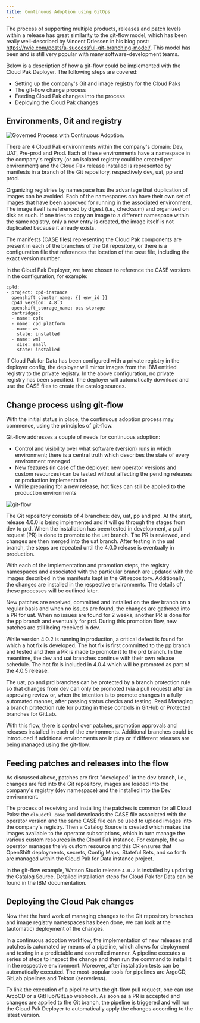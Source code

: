 ```yaml
---
title: Continuous Adoption using GitOps
---
```


The process of supporting multiple products, releases and patch levels within a release has great similarity to the git-flow model, which has been really well-described by Vincent Driessen in his blog post: https://nvie.com/posts/a-successful-git-branching-model/. This model has been and is still very popular with many software-development teams.

Below is a description of how a git-flow could be implemented with the Cloud Pak Deployer. The following steps are covered:

* Setting up the company's Git and image registry for the Cloud Paks
* The git-flow change process
* Feeding Cloud Pak changes into the process
* Deploying the Cloud Pak changes

## Environments, Git and registry

![Governed Process with Continuous Adoption](images/governed-process-ca.png "Governed Process Continuous Adoption").

There are 4 Cloud Pak environments within the company's domain: Dev, UAT, Pre-prod and Prod. Each of these environments have a namespace in the company's registry (or an isolated registry could be created per environment) and the Cloud Pak release installed is represented by manifests in a branch of the Git repository, respectively dev, uat, pp and prod.

Organizing registries by namespace has the advantage that duplication of images can be avoided. Each of the namespaces can have their own set of images that have been approved for running in the associated environment. The image itself is referenced by digest (i.e., checksum) and organized on disk as such. If one tries to copy an image to a different namespace within the same registry, only a new entry is created, the image itself is not duplicated because it already exists.

The manifests (CASE files) representing the Cloud Pak components are present in each of the branches of the Git repository, or there is a configuration file that references the location of the case file, including the exact version number.

In the Cloud Pak Deployer, we have chosen to reference the CASE versions in the configuration, for example:

```
cp4d:
- project: cpd-instance
  openshift_cluster_name: {{ env_id }}
  cp4d_version: 4.8.3
  openshift_storage_name: ocs-storage
  cartridges:
  - name: cpfs
  - name: cpd_platform
  - name: ws
    state: installed
  - name: wml
    size: small
    state: installed
```

If Cloud Pak for Data has been configured with a private registry in the deployer config, the deployer will mirror images from the IBM entitled registry to the private registry. In the above configuration, no private registry has been specified. The deployer will automatically download and use the CASE files to create the catalog sources.

## Change process using git-flow
With the initial status in place, the continuous adoption process may commence, using the principles of git-flow.

Git-flow addresses a couple of needs for continuous adoption:

* Control and visibility over what software (version) runs in which environment; there is a central truth which describes the state of every environment managed
* New features (in case of the deployer: new operator versions and custom resources) can be tested without affecting the pending releases or production implementation
* While preparing for a new release, hot fixes can still be applied to the production environments

![git-flow](images/git-flow.png)

The Git repository consists of 4 branches: dev, uat, pp and prd. At the start, release 4.0.0 is being implemented and it will go through the stages from dev to prd. When the installation has been tested in development, a pull request (PR) is done to promote to the uat branch. The PR is reviewed, and changes are then merged into the uat branch. After testing in the uat branch, the steps are repeated until the 4.0.0 release is eventually in production.

With each of the implementation and promotion steps, the registry namespaces and associated with the particular branch are updated with the images described in the manifests kept in the Git repository. Additionally, the changes are installed in the respective environments. The details of these processes will be outlined later.

New patches are received, committed and installed on the dev branch on a regular basis and when no issues are found, the changes are gathered into a PR for uat. When no issues are found for 2 weeks, another PR is done for the pp branch and eventually for prd. During this promotion flow, new patches are still being received in dev.

While version 4.0.2 is running in production, a critical defect is found for which a hot fix is developed. The hot fix is first committed to the pp branch and tested and then a PR is made to promote it to the prd branch. In the meantime, the dev and uat branches continue with their own release schedule. The hot fix is included in 4.0.4 which will be promoted as part of the 4.0.5 release.

The uat, pp and prd branches can be protected by a branch protection rule so that changes from dev can only be promoted (via a pull request) after an approving review or, when the intention is to promote changes in a fully automated manner, after passing status checks and testing. Read Managing a branch protection rule for putting in these controls in GitHub or Protected branches for GitLab.

With this flow, there is control over patches, promotion approvals and releases installed in each of the environments. Additional branches could be introduced if additional environments are in play or if different releases are being managed using the git-flow.

## Feeding patches and releases into the flow
As discussed above, patches are first "developed" in the dev branch, i.e., changes are fed into the Git repository, images are loaded into the company's registry (dev namespace) and the installed into the Dev environment.

The process of receiving and installing the patches is common for all Cloud Paks: the `cloudctl case` tool downloads the CASE file associated with the operator version and the same CASE file can be used to upload images into the company's registry. Then a Catalog Source is created which makes the images available to the operator subscriptions, which in turn manage the various custom resources in the Cloud Pak instance. For example, the `ws` operator manages the `Ws` custom resource and this CR ensures that OpenShift deployments, secrets, Config Maps, Stateful Sets, and so forth are managed within the Cloud Pak for Data instance project.

In the git-flow example, Watson Studio release `4.0.2` is installed by updating the Catalog Source. Detailed installation steps for Cloud Pak for Data can be found in the IBM documentation.

## Deploying the Cloud Pak changes

Now that the hard work of managing changes to the Git repository branches and image registry namespaces has been done, we can look at the (automatic) deployment of the changes.

In a continuous adoption workflow, the implementation of new releases and patches is automated by means of a pipeline, which allows for deployment and testing in a predictable and controlled manner. A pipeline executes a series of steps to inspect the change and then run the command to install it in the respective environment. Moreover, after installation tests can be automatically executed. The most-popular tools for pipelines are ArgoCD, GitLab pipelines and Tekton (serverless).

To link the execution of a pipeline with the git-flow pull request, one can use ArcoCD or a GitHub/GitLab webhook. As soon as a PR is accepted and changes are applied to the Git branch, the pipeline is triggered and will run the Cloud Pak Deployer to automatically apply the changes according to the latest version.